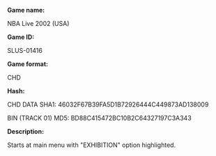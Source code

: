 **Game name:**

NBA Live 2002 (USA)

**Game ID:**

SLUS-01416

**Game format:**

CHD

**Hash:**

CHD DATA SHA1: 46032F67B39FA5D1B72926444C449873AD138009

BIN (TRACK 01) MD5: BD88C415472BC10B2C64327197C3A343

**Description:**

Starts at main menu with "EXHIBITION" option highlighted.